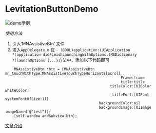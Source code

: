 # LevitationButtonDemo

![demo示例](https://github.com/miniLV/LevitationButtonDemo/blob/master/demo.gif)

*使用方法*
1. 引入‘MNAssistiveBtn’ 文件
2. 进入`AppDelegate.m` 在 ```- (BOOL)application:(UIApplication *)application didFinishLaunchingWithOptions:(NSDictionary *)launchOptions {...}```方法中，添加以下代码即可
```
    MNAssistiveBtn *btn = [MNAssistiveBtn mn_touchWithType:MNAssistiveTouchTypeHorizontalScroll
                                                     Frame:frame
                                                     title:title
                                                titleColor:[UIColor whiteColor]
                                                 titleFont:[UIFont systemFontOfSize:11]
                                           backgroundColor:nil
                                           backgroundImage:[UIImage imageNamed:@"test"]];
    [self.window addSubview:btn];
```

[文章介绍](https://www.jianshu.com/p/5a0ca7c4fd78)
